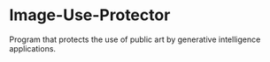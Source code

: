 # Image-Use-Protector
Program that protects the use of public art by generative intelligence applications.
